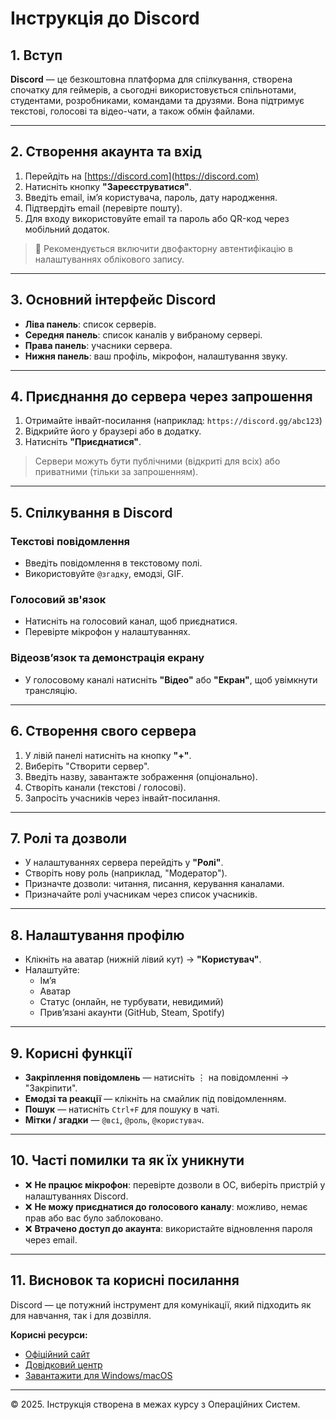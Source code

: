 # Інструкція до Discord

## 1. Вступ

**Discord** — це безкоштовна платформа для спілкування, створена спочатку для геймерів, а сьогодні використовується спільнотами, студентами, розробниками, командами та друзями. Вона підтримує текстові, голосові та відео-чати, а також обмін файлами.

---

## 2. Створення акаунта та вхід

1. Перейдіть на [https://discord.com](https://discord.com)
2. Натисніть кнопку **"Зареєструватися"**.
3. Введіть email, ім’я користувача, пароль, дату народження.
4. Підтвердіть email (перевірте пошту).
5. Для входу використовуйте email та пароль або QR-код через мобільний додаток.

> 🔐 Рекомендується включити двофакторну автентифікацію в налаштуваннях облікового запису.

---

## 3. Основний інтерфейс Discord

- **Ліва панель**: список серверів.
- **Середня панель**: список каналів у вибраному сервері.
- **Права панель**: учасники сервера.
- **Нижня панель**: ваш профіль, мікрофон, налаштування звуку.

---

## 4. Приєднання до сервера через запрошення

1. Отримайте інвайт-посилання (наприклад: `https://discord.gg/abc123`)
2. Відкрийте його у браузері або в додатку.
3. Натисніть **"Приєднатися"**.

> Сервери можуть бути публічними (відкриті для всіх) або приватними (тільки за запрошенням).

---

## 5. Спілкування в Discord

### Текстові повідомлення
- Введіть повідомлення в текстовому полі.
- Використовуйте `@згадку`, емодзі, GIF.

### Голосовий зв'язок
- Натисніть на голосовий канал, щоб приєднатися.
- Перевірте мікрофон у налаштуваннях.

### Відеозв’язок та демонстрація екрану
- У голосовому каналі натисніть **"Відео"** або **"Екран"**, щоб увімкнути трансляцію.

---

## 6. Створення свого сервера

1. У лівій панелі натисніть на кнопку **"+"**.
2. Виберіть "Створити сервер".
3. Введіть назву, завантажте зображення (опціонально).
4. Створіть канали (текстові / голосові).
5. Запросіть учасників через інвайт-посилання.

---

## 7. Ролі та дозволи

- У налаштуваннях сервера перейдіть у **"Ролі"**.
- Створіть нову роль (наприклад, "Модератор").
- Призначте дозволи: читання, писання, керування каналами.
- Призначайте ролі учасникам через список учасників.

---

## 8. Налаштування профілю

- Клікніть на аватар (нижній лівий кут) → **"Користувач"**.
- Налаштуйте:
  - Ім’я
  - Аватар
  - Статус (онлайн, не турбувати, невидимий)
  - Прив’язані акаунти (GitHub, Steam, Spotify)

---

## 9. Корисні функції

- **Закріплення повідомлень** — натисніть ⋮ на повідомленні → "Закріпити".
- **Емодзі та реакції** — клікніть на смайлик під повідомленням.
- **Пошук** — натисніть `Ctrl+F` для пошуку в чаті.
- **Мітки / згадки** — `@всі`, `@роль`, `@користувач`.

---

## 10. Часті помилки та як їх уникнути

- ❌ **Не працює мікрофон**: перевірте дозволи в ОС, виберіть пристрій у налаштуваннях Discord.
- ❌ **Не можу приєднатися до голосового каналу**: можливо, немає прав або вас було заблоковано.
- ❌ **Втрачено доступ до акаунта**: використайте відновлення пароля через email.

---

## 11. Висновок та корисні посилання

Discord — це потужний інструмент для комунікації, який підходить як для навчання, так і для дозвілля.

**Корисні ресурси:**
- [Офіційний сайт](https://discord.com)
- [Довідковий центр](https://support.discord.com)
- [Завантажити для Windows/macOS](https://discord.com/download)

---

© 2025. Інструкція створена в межах курсу з Операційних Систем.
